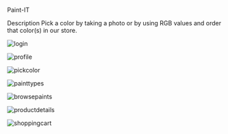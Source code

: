 Paint-IT

Description 
Pick a color by taking a photo or
by using RGB values and order that color(s) in our store.

![login](https://user-images.githubusercontent.com/32267812/39077715-f37bd8e4-44d1-11e8-8866-12e576168a32.png)



![profile](https://user-images.githubusercontent.com/32267812/39077816-8a9495c2-44d2-11e8-91fd-73286e8eda36.png)



![pickcolor](https://user-images.githubusercontent.com/32267812/39077834-abbec092-44d2-11e8-83d1-6f077d124a8a.png)



![painttypes](https://user-images.githubusercontent.com/32267812/39077858-e9889312-44d2-11e8-81c3-fe3c9d854466.png)



![browsepaints](https://user-images.githubusercontent.com/32267812/39077894-39e3c7d2-44d3-11e8-9ec9-2c8b3af65d88.png)



![productdetails](https://user-images.githubusercontent.com/32267812/39077913-6bbb9776-44d3-11e8-9957-a53e75693dc7.png)


![shoppingcart](https://user-images.githubusercontent.com/32267812/39077927-816d03b6-44d3-11e8-8b64-1b5f2be3486a.png)
